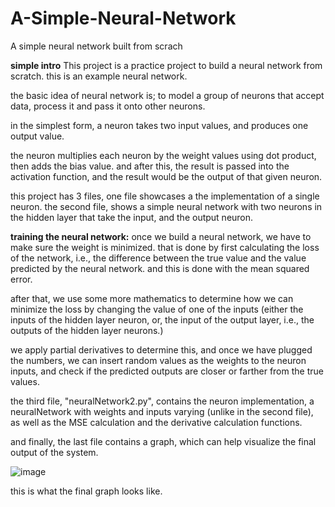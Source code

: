 # A-Simple-Neural-Network
A simple neural network built from scrach

**simple intro**
This project is a practice project to build a neural network from scratch. this is an example neural network.

the basic idea of neural network is; to model a group of neurons that accept data, process it and pass it onto other neurons.

in the simplest form, a neuron takes two input values, and produces one output value.

the neuron multiplies each neuron by the weight values using dot product, then adds the bias value. and after this, the result is passed into the activation function, and the result would be the output of that given neuron.

this project has 3 files, one file showcases a the implementation of a single neuron. the second file, shows a simple neural network with two neurons in the hidden layer that take the input, and the output neuron.

**training the neural network:** 
once we build a neural network, we have to make sure the weight is minimized. that is done by first calculating the loss of the network, i.e., the difference between the true value and the value predicted by the neural network. and this is done with the mean squared error.

after that, we use some more mathematics to determine how we can minimize the loss by changing the value of one of the inputs (either the inputs of the hidden layer neuron, or, the input of the output layer, i.e., the outputs of the hidden layer neurons.)

we apply partial derivatives to determine this, and once we have plugged the numbers, we can insert random values as the weights to the neuron inputs, and check if the predicted outputs are closer or farther from the true values.

the third file, "neuralNetwork2.py", contains the neuron implementation, a neuralNetwork with weights and inputs varying (unlike in the second file), as well as the MSE calculation and the derivative calculation functions.

and finally, the last file contains a graph, which can help visualize the final output of the system.

![image](https://user-images.githubusercontent.com/104849949/234575719-b67f666a-163b-437a-ac6e-3cf5b6a11b54.png)

this is what the final graph looks like.
